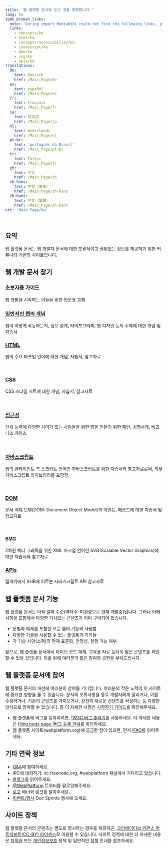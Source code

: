 ```yaml
---
title: '웹 플랫폼 문서에 오신 것을 환영합니다.'
lang: ko
todo_broken_links:
  note: 'During import MediaWiki could not find the following links, please fix and adjust this list.'
  links:
    - concepts/ko
    - html/ko
    - concepts/accessibility/ko
    - javascript/ko
    - dom/ko
    - svg/ko
    - apis/ko
translations:
  de:
    text: Deutsch
    href: /Main_Page/de
  es:
    text: español
    href: /Main_Page/es
  fr:
    text: français
    href: /Main_Page/fr
  ja:
    text: 日本語
    href: /Main_Page/ja
  nl:
    text: Nederlands
    href: /Main_Page/nl
  pt-br:
    text: 'português do Brasil'
    href: /Main_Page/pt-br
  tr:
    text: Türkçe
    href: /Main_Page/tr
  zh:
    text: 中文
    href: /Main_Page/zh
  zh-hans:
    text: 中文（简体）‎
    href: /Main_Page/zh-hans
  zh-hant:
    text: 中文（繁體）‎
    href: /Main_Page/zh-hant
uri: 'Main Page/ko'

---
```

## 요약

웹 플랫폼 문서는 웹 개발자 문서에 대한 포괄적이고 권위있는 정보를 제공하기 위한 커뮤니티 기반의 사이트입니다.

## 웹 개발 문서 찾기

<section class="topic-container"><div class="long-topic">
<div class="image icon-beginners">
</div><div class="inner">

### [초보자용 가이드](/Beginners/ko)

웹 개발을 시작하는 이들을 위한 입문용 교재

</div></div><div class="long-topic">
<div class="image icon-concept">
</div><div class="inner">

### [일반적인 웹의 개념](/concepts)

웹이 어떻게 작동하는지, 정보 설계, 타이포그라피, 웹 디자인 등의 주제에 대한 개념 및 자습서

</div></div><div class="long-topic">
<div class="image icon-html">
</div><div class="inner">

### [HTML](/w/index.php?title=html/ko&action=edit&redlink=1)

웹의 주요 마크업 언어에 대한 개념, 자습서, 참고자료

</div></div><p>&nbsp;</p><div class="long-topic">
<div class="image icon-css">
</div><div class="inner">

### [CSS](/css/ko)

CSS 스타일 시트에 대한 개념, 자습서, 참고자료

</div></div><p>&nbsp;</p><div class="long-topic">
<div class="image icon-accessibility">
</div><div class="inner">

### [접근성](/concepts/accessibility)

신체 능력에 다양한 차이가 있는 사람들을 위한 웹을 만들기 위한 패턴, 싱행사례, 비즈니스 케이스

</div></div><p>&nbsp;</p><div class="long-topic">
<div class="image icon-js">
</div><div class="inner">

### [자바스크립트](/javascript)

웹의 클라이언트 측 스크립트 언어인 자바스크립트를 위한 자습서와 참고자료로써, 외부 자바스크립트 라이브러리를 포함함.

</div></div><p>&nbsp;</p><div class="long-topic">
<div class="image icon-dom">
</div><div class="inner">

### [DOM](/dom)

문서 객체 모델(DOM: Document Object Model)과 이벤트, 메쏘드에 대한 자습서 및 참고자료

</div></div><p>&nbsp;</p><div class="long-topic">
<div class="image icon-svg">
</div><div class="inner">

### [SVG](/svg)

2차원 벡터 그래픽을 위한 XML 마크업 언어인 SVG(Scalable Vector Graphics)에 대한 자습서와 참고자료

</div></div><div class="long-topic">
<div class="image icon-api">
</div><div class="inner">

### [APIs](/w/index.php?title=apis/ko&action=edit&redlink=1)

앱캐쉬에서 XHR에 이르는 자바스크립트 API 참고자료

</div></div></section>


## 웹 플랫폼 문서 기능

웹 플랫폼 문서는 아직 알파 수준(역자주: 미완성으로 현재 개발중)입니다. 그러나 아래 사항을 포함해서 다양한 가치있는 콘텐츠가 이미 구비되어 있습니다.

-   문법과 예제를 포함한 오픈 웹의 기능의 사용법
-   다양한 기술을 사용할 수 있는 플랫폼과 기기들
-   각 기술 사양(스펙)의 현재 표준화, 안정성, 실행 가능 여부

앞으로, 웹 플랫폼 문서에서 라이브 코드 예제, 교육용 자료 등더욱 많은 콘텐츠를 확인할 수 있을 것입니다. 이를 위해 여러분의 많은 참여와 공헌을 부탁드립니다.

## 웹 플랫폼 문서에 참여

웹 플랫폼 문서의 개선에 여러분의 참여를 기다립니다. 여러분의 작은 노력이 이 사이트에 중요한 영향을 줄 수 있습니다. 문서의 오류사항을 동료 개발자에게 알리거나, 이를 수정하거나, 기존의 콘텐츠를 가져오거나, 완전히 새로운 컨텐츠를 작성하는 등 다양한 방식으로 참여할 수 있습니다. 좀 더 자세한 사항은 [시작하기 가이드](/WPD:Getting_Started)를 확인해주세요.

-   웹 플랫폼에 버그를 등록하려면, [|W3C 버그 추적기](https://www.w3.org/Bugs/Public/enter_bug.cgi?product=webplatform.org)를 사용하세요. 더 자세한 내용은 [filing bugs page |버그 등록 안내](/WPD:Filing_Bugs)를 확인하세요.
-   웹 플랫폼 사이트(webplatform.org)에 궁금한 점이 있으면, 먼저 [lFAQ](/WPD:FAQ)를 읽어주세요.

## 기타 연락 정보

-   [Q&A](http://talk.webplatform.org/forums/)에 참여하세요.
-   IRC에 대화하기: irc.freenode.org, \#webplatform 채널에서 기다리고 있습니다.
-   [블로그](http://blog.webplatform.org/blog)를 읽어주세요.
-   [@WebPlatform](https://twitter.com/webplatform) 트위터를 팔로잉해주세요.
-   [로고](http://webplatform.org/logo) 배너와 링크를 달아주세요.
-   [이벤트/행사](/WPD:Community/Community_Events) Doc Sprints 행사에 오세요.

## 사이트 정책

웹 플랫폼 문서의 콘텐츠는 별도로 명시하는 경우를 제외하곤, [크리에이티브 커먼스 어트리뷰트(CC-BY) 라이센스](/Template:CC-by-3.0)로 이용할 수 있습니다. 사이트 정책에 대한 더 자세한 내용은 [저작권](/WPD:Copyright) 또는 [개인정보보호](/WPD:Privacy) 정책 및 일반적인 [정책](/WPD:Policy) 안내를 참조하세요.
